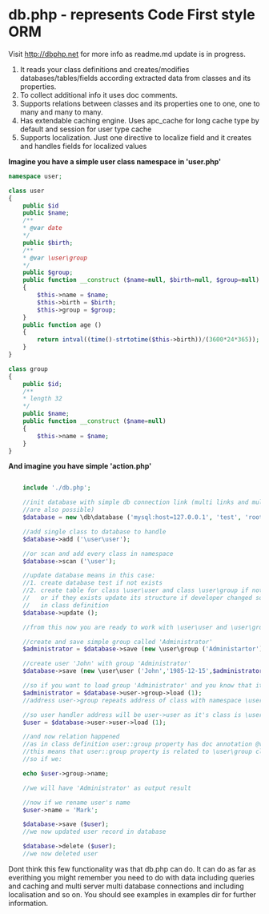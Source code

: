 db.php - represents Code First style ORM
================

Visit http://dbphp.net for more info as readme.md update is in progress.

1. It reads your class definitions and creates/modifies databases/tables/fields
according extracted data from classes and its properties.
2. To collect additional info it uses doc comments.
3. Supports relations between classes and its properties one to one, one to many and many to many.
4. Has extendable caching engine. Uses apc_cache for long cache type by default and session for user type cache
5. Supports localization. Just one directive to localize field and it creates and handles fields for localized values

**Imagine you have a simple user class namespace in 'user.php'**

```php
namespace user;

class user
{
	public $id
	public $name;
	/**
	* @var date
	*/
	public $birth;
	/**
	* @var \user\group
	*/
	public $group;
	public function __construct ($name=null, $birth=null, $group=null)
	{
		$this->name = $name;
		$this->birth = $birth;
		$this->group = $group;
	}
	public function age ()
	{
		return intval((time()-strtotime($this->birth))/(3600*24*365));
	}
}

class group
{
	public $id;
	/**
	* length 32
	*/
	public $name;
	public function __construct ($name=null)
	{
		$this->name = $name;
	}
}
```

**And imagine you have simple 'action.php'**
```php

	include './db.php';

	//init database with simple db connection link (multi links and multi databases
	//are also possible)
	$database = new \db\database ('mysql:host=127.0.0.1', 'test', 'root', '1234');

	//add single class to database to handle
	$database->add ('\user\user');

	//or scan and add every class in namespace
	$database->scan ('\user');

	//update database means in this case:
	//1. create database test if not exists
	//2. create table for class \user\user and class \user\group if not exists
	//   or if they exists update its structure if developer changed something
	//	 in class definition
	$database->update ();

	//from this now you are ready to work with \user\user and \user\group classes

	//create and save simple group called 'Administrator'
	$administrator = $database->save (new \user\group ('Administartor'));

	//create user 'John' with group 'Administrator'
	$database->save (new \user\user ('John','1985-12-15',$administrator));

	//so if you want to load group 'Administrator' and you know that its id is 1
	$administrator = $database->user->group->load (1);
	//address user->group repeats address of class with namespace \user\group

	//so user handler address will be user->user as it's class is \user\user
	$user = $database->user->user->load (1);

	//and now relation happened
	//as in class definition user::group property has doc annotation @var \user\group
	//this means that user::group property is related to \user\group class
	//so if we:

	echo $user->group->name;

	//we will have 'Administrator' as output result

	//now if we rename user's name
	$user->name = 'Mark';

	$database->save ($user);
	//we now updated user record in database

	$database->delete ($user);
	//we now deleted user

```

Dont think this few functionality was that db.php can do. It can do as far as everithing you might remember you need to do with data including queries and caching and multi server multi database connections and including localisation and so on. You should see examples in examples dir for further information.